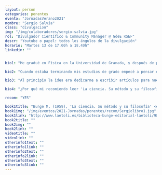 ```yaml
---
layout: person
categories: ponentes
evento: "JornadasVerano2021"
nombre: "Sergio Salvía"
class: "divulgacion"
img: "/img/colaboradores/sergio-salvia.jpg"
rol: "Divulgador Científico & Community Manager @ GdeE RSEF"
descr: "Youtube o papel: todos los ángulos de la divulgación"
horario: "Martes 13 de 17.00h a 18.40h"
linkedin: ""


bio1: "Me gradué en Física en la Universidad de Granada, y después de pensarlo un poco tomé la decisión de cambiar de país y empezar mis estudios en la Universidad de Ámsterdam. Allí me encuentro cursando actualmente mis estudios de máster, de cara a especializarme en Física de la Materia Condensada."

bio2: "Cuando estaba terminando mis estudios de grado empecé a pensar que me faltaba algo. Siempre me había gustado contar cosas de física a la gente que me rodea (siempre que me preguntan, claro, que no es cuestión de ser pesado), y dando clases particulares me di cuenta de que disfrutaba con ello. Además, tenía ganas de conocer gente e implicarme en nuevos proyectos, ya que sabía que serían un buen añadido para mi currículum. Es por esto que decidí unirme al Grupo de Estudiantes de la RSEF."

bio3: "Al principio la idea era dedicarme a escribir artículos para nuestro blog, pero poco a poco fui implicándome más y disfrutando de las actividades del Grupo. Actualmente formo parte del Comité de Relaciones Publicas, y me encargo de gestionar las redes sociales y ayudar en las campañas de organización de eventos como este. ¡Formar parte del GdeE es algo que recomiendo a todo el mundo!"

bio4: "¿Por qué mi recomiendo leer 'La ciencia. Su método y su filosofía', de Mario Bunge? Es un libro en el que se introduce la filosofía de la ciencia de manera muy digerible, sin lenguaje rimbombante. Se aclaran conceptos que en general usamos con vaguedad, respondiendo perguntas como qué es una ley científica, qué tipos de leyes científicas existen, y en el que se esclarece un poco qué es eso de 'hacer ciencia'. Invita a la reflexión en cada página."

recom: "YES"

book1title: "Bunge M. (1959), 'La ciencia. Su método y su filosofía' <em>‎Laetoli</em>, ISBN: 9788492422593."
book1img: "/img/eventos/2021-Jornadas/ponentes/recom/Sergiolibro1.jpg"
book1link: "http://www.laetoli.es/biblioteca-bunge-editorial-laetoli/98-la-ciencia-su-metodo-y-su-filosofia-mario-bunge-9788492422593.html"
book2title: ""
book2img: ""
book2link: ""
videotitle: ""
videolink: ""
otherinfo1text: ""
otherinfo1link: ""
otherinfo2text: ""
otherinfo2link: ""
otherinfo3text: ""
otherinfo3link: ""
---
```

